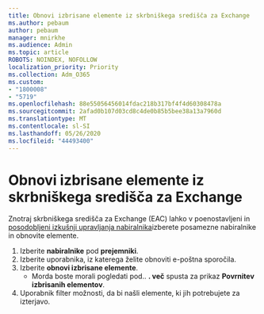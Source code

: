 ```yaml
---
title: Obnovi izbrisane elemente iz skrbniškega središča za Exchange
ms.author: pebaum
author: pebaum
manager: mnirkhe
ms.audience: Admin
ms.topic: article
ROBOTS: NOINDEX, NOFOLLOW
localization_priority: Priority
ms.collection: Adm_O365
ms.custom:
- "1800008"
- "5719"
ms.openlocfilehash: 88e55056456014fdac218b317bf4f4d60308478a
ms.sourcegitcommit: 2afad0b107d03cd8c4de0b85b5bee38a13a7960d
ms.translationtype: MT
ms.contentlocale: sl-SI
ms.lasthandoff: 05/26/2020
ms.locfileid: "44493400"
---
```

# <a name="recover-deleted-items-from-exchange-admin-center"></a>Obnovi izbrisane elemente iz skrbniškega središča za Exchange

Znotraj skrbniškega središča za Exchange (EAC) lahko v poenostavljeni in [posodobljeni izkušnji upravljanja nabiralnika](https://admin.exchange.microsoft.com/#/mailboxes)izberete posamezne nabiralnike in obnovite elemente.

1. Izberite **nabiralnike** pod **prejemniki**.
2. Izberite uporabnika, iz katerega želite obnoviti e-poštna sporočila.
3. Izberite **obnovi izbrisane elemente**.
    - Morda boste morali pogledati pod.. **. več** spusta za prikaz **Povrnitev izbrisanih elementov**.
4. Uporabnik filter možnosti, da bi našli elemente, ki jih potrebujete za izterjavo.
